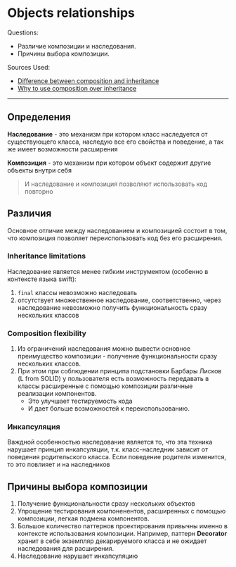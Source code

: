 # Objects relationships	

Questions:
- Различие композиции и наследования.
- Причины выбора композиции.

Sources Used:
 - [Difference between composition and inheritance](https://tproger.ru/translations/inheritance-and-composition-in-java/)
 - [Why to use composition over inheritance](https://javarevisited.blogspot.com/2013/06/why-favor-composition-over-inheritance-java-oops-design.html)

---

## Определения

**Наследование** - это механизм при котором класс наследуется от существующего класса, наследую все его свойства и поведение, а так же имеет возможности расширения

**Композиция** - это механизм при котором объект содержит другие объекты внутри себя

> И наследование и композиция позволяют использовать код повторно

## Различия

Основное отличие между наследованием и композицией состоит в том, что композиция позволяет переиспользовать код без его расширения.

### Inheritance limitations 

Наследование является менее гибким инструментом (особенно в контексте языка swift):
1. `final` классы невозможно наследовать
2. отсутствует множественное наследование, соответственно, через наследование невозможно получить функциональность сразу нескольких классов

### Composition flexibility 

1. Из ограничений наследования можно вывести основное преимущество композиции - получение функциональности сразу нескольких классов.
2. При этом при соблюдении принципа подстановки Барбары Лисков (L from SOLID) у пользователя есть возможность передавать в классы расширенные с помощью композиции различные реализации компонентов.
    - Это улучшает тестируемость кода 
    - И дает больше возможностей к переиспользованию.

### Инкапсуляция

Важдной особенностью наследование является то, что эта техника нарушает принцип инкапсуляции, т.к. класс-наследник зависит от поведения родительского класса. Если поведение родителя изменится, то это повлияет и на наследников

## Причины выбора композиции

1. Получение функциональности сразу нескольких объектов
2. Упрощение тестирования компоненентов, расширенных с помощью композиции, легкая подмена компонентов.
3. Большое количество паттернов проектирования привычны именно в контексте использования композиции. Например, паттерн **Decorator** хранит в себе экземпляр декарируемого класса и не ожидает наследования для расширения.
4. Наследование нарушает инкапсуляцию

